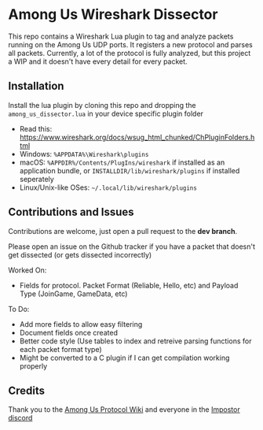# Among Us Wireshark Dissector
This repo contains a Wireshark Lua plugin to tag and analyze packets running on the Among Us UDP ports. 
It registers a new protocol and parses all packets. Currently, a lot of the protocol is fully analyzed, 
but this project a WIP and it doesn't have every detail for every packet.

## Installation
Install the lua plugin by cloning this repo and dropping the `among_us_dissector.lua` in your device specific plugin folder
- Read this: https://www.wireshark.org/docs/wsug_html_chunked/ChPluginFolders.html
- Windows: `%APPDATA%\Wireshark\plugins`
- macOS: `%APPDIR%/Contents/PlugIns/wireshark` if installed as an application bundle, or `INSTALLDIR/lib/wireshark/plugins` if installed seperately
- Linux/Unix-like OSes: `~/.local/lib/wireshark/plugins`

## Contributions and Issues
Contributions are welcome, just open a pull request to the **dev branch**. 

Please open an issue on the Github tracker if you have a packet that doesn't get dissected (or gets dissected incorrectly)

Worked On:
- Fields for protocol. Packet Format (Reliable, Hello, etc) and Payload Type (JoinGame, GameData, etc)

To Do: 
- Add more fields to allow easy filtering
- Document fields once created
- Better code style (Use tables to index and retreive parsing functions for each packet format type)
- Might be converted to a C plugin if I can get compilation working properly 

## Credits
Thank you to the [Among Us Protocol Wiki](https://wiki.weewoo.net/) and everyone in the [Impostor discord](https://discord.gg/Mk3w6Tb)
